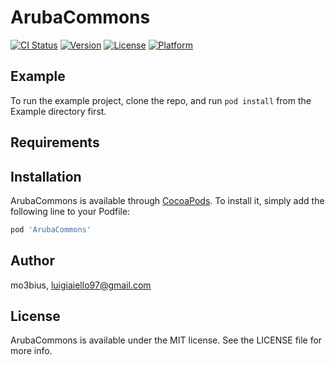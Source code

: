 # ArubaCommons

[![CI Status](https://img.shields.io/travis/mo3bius/ArubaCommons.svg?style=flat)](https://travis-ci.org/mo3bius/ArubaCommons)
[![Version](https://img.shields.io/cocoapods/v/ArubaCommons.svg?style=flat)](https://cocoapods.org/pods/ArubaCommons)
[![License](https://img.shields.io/cocoapods/l/ArubaCommons.svg?style=flat)](https://cocoapods.org/pods/ArubaCommons)
[![Platform](https://img.shields.io/cocoapods/p/ArubaCommons.svg?style=flat)](https://cocoapods.org/pods/ArubaCommons)

## Example

To run the example project, clone the repo, and run `pod install` from the Example directory first.

## Requirements

## Installation

ArubaCommons is available through [CocoaPods](https://cocoapods.org). To install
it, simply add the following line to your Podfile:

```ruby
pod 'ArubaCommons'
```

## Author

mo3bius, luigiaiello97@gmail.com

## License

ArubaCommons is available under the MIT license. See the LICENSE file for more info.
